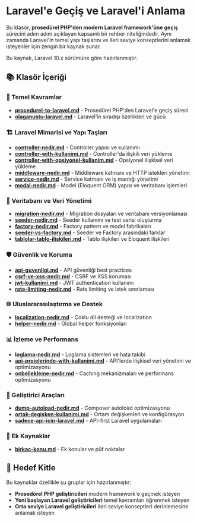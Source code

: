 # Laravel'e Geçiş ve Laravel'i Anlama

Bu klasör, **prosedürel PHP'den modern Laravel framework'üne geçiş** sürecini adım adım açıklayan kapsamlı bir rehber niteliğindedir. Aynı zamanda Laravel'in temel yapı taşlarını ve ileri seviye konseptlerini anlamak isteyenler için zengin bir kaynak sunar.

Bu kaynak, Laravel 10.x sürümüne göre hazırlanmıştır.

## 📚 Klasör İçeriği

### 🚀 Temel Kavramlar

- **[procedurel-to-laravel.md](./procedurel-to-laravel.md)** - Prosedürel PHP'den Laravel'e geçiş süreci
- **[olaganustu-laravel.md](./olaganustu-laravel.md)** - Laravel'in sıradışı özellikleri ve gücü

### 🏗️ Laravel Mimarisi ve Yapı Taşları

- **[controller-nedir.md](./controller-nedir.md)** - Controller yapısı ve kullanımı
- **[controller-with-kullanimi.md](./controller-with-kullanimi.md)** - Controller'da ilişkili veri yükleme
- **[controller-with-opsiyonel-kullanim.md](./controller-with-opsiyonel-kullanim.md)** - Opsiyonel ilişkisel veri yükleme
- **[middleware-nedir.md](./middleware-nedir.md)** - Middleware katmanı ve HTTP istekleri yönetimi
- **[service-nedir.md](./service-nedir.md)** - Service katmanı ve iş mantığı yönetimi
- **[modal-nedir.md](./modal-nedir.md)** - Model (Eloquent ORM) yapısı ve veritabanı işlemleri

### 🔧 Veritabanı ve Veri Yönetimi

- **[migration-nedir.md](./migration-nedir.md)** - Migration dosyaları ve veritabanı versiyonlaması
- **[seeder-nedir.md](./seeder-nedir.md)** - Seeder kullanımı ve test verisi oluşturma
- **[factory-nedir.md](./factory-nedir.md)** - Factory pattern ve model fabrikaları
- **[seeder-vs-factory.md](./seeder-vs-factory.md)** - Seeder ve Factory arasındaki farklar
- **[tablolar-tablo-iliskileri.md](./tablolar-tablo-iliskileri.md)** - Tablo ilişkileri ve Eloquent ilişkileri

### 🛡️ Güvenlik ve Koruma

- **[api-guvenligi.md](./api-guvenligi.md)** - API güvenliği best practices
- **[csrf-ve-xss-nedir.md](./csrf-ve-xss-nedir.md)** - CSRF ve XSS koruması
- **[jwt-kullanimi.md](./jwt-kullanimi.md)** - JWT authentication kullanımı
- **[rate-limiting-nedir.md](./rate-limiting-nedir.md)** - Rate limiting ve istek sınırlaması

### 🌐 Uluslararasılaştırma ve Destek

- **[localization-nedir.md](./localization-nedir.md)** - Çoklu dil desteği ve localization
- **[helper-nedir.md](./helper-nedir.md)** - Global helper fonksiyonları

### 📊 İzleme ve Performans

- **[loglama-nedir.md](./loglama-nedir.md)** - Loglama sistemleri ve hata takibi
- **[api-projelerinde-with-kullanimi.md](./api-projelerinde-with-kullanimi.md)** - API'lerde ilişkisel veri yönetimi ve optimizasyonu
- **[onbellekleme-nedir.md](./onbellekleme-nedir.md)** - Caching mekanizmaları ve performans optimizasyonu

### 🔧 Geliştirici Araçları

- **[dump-autoload-nedir.md](./dump-autoload-nedir.md)** - Composer autoload optimizasyonu
- **[ortak-degisken-kullanimi.md](./ortak-degisken-kullanimi.md)** - Ortam değişkenleri ve konfigürasyon
- **[sadece-api-icin-laravel.md](./sadece-api-icin-laravel.md)** - API-first Laravel uygulamaları

### 📖 Ek Kaynaklar

- **[birkac-konu.md](./birkac-konu.md)** - Ek konular ve püf noktalar

## 🎯 Hedef Kitle

Bu kaynaklar özellikle şu gruplar için hazırlanmıştır:

- **Prosedörel PHP geliştiricileri** modern framework'e geçmek isteyen
- **Yeni başlayan Laravel geliştiricileri** temel kavramları öğrenmek isteyen
- **Orta seviye Laravel geliştiricileri** ileri seviye konseptleri derinlemesine anlamak isteyen

